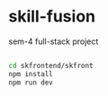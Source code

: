 # skill-fusion
sem-4 full-stack project 

```sh 

cd skfrontend/skfront
npm install
npm run dev


```
